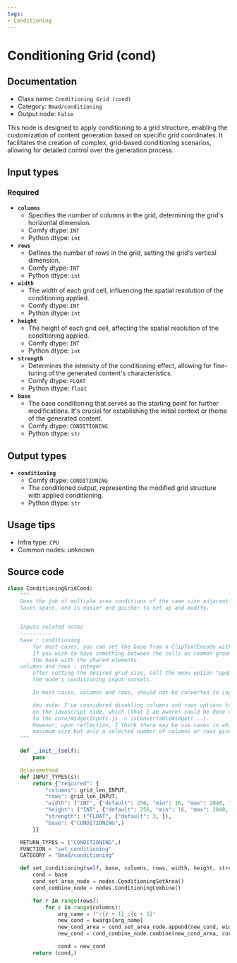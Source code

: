 ```yaml
---
tags:
- Conditioning
---
```


# Conditioning Grid (cond)
## Documentation
- Class name: `Conditioning Grid (cond)`
- Category: `Bmad/conditioning`
- Output node: `False`

This node is designed to apply conditioning to a grid structure, enabling the customization of content generation based on specific grid coordinates. It facilitates the creation of complex, grid-based conditioning scenarios, allowing for detailed control over the generation process.
## Input types
### Required
- **`columns`**
    - Specifies the number of columns in the grid, determining the grid's horizontal dimension.
    - Comfy dtype: `INT`
    - Python dtype: `int`
- **`rows`**
    - Defines the number of rows in the grid, setting the grid's vertical dimension.
    - Comfy dtype: `INT`
    - Python dtype: `int`
- **`width`**
    - The width of each grid cell, influencing the spatial resolution of the conditioning applied.
    - Comfy dtype: `INT`
    - Python dtype: `int`
- **`height`**
    - The height of each grid cell, affecting the spatial resolution of the conditioning applied.
    - Comfy dtype: `INT`
    - Python dtype: `int`
- **`strength`**
    - Determines the intensity of the conditioning effect, allowing for fine-tuning of the generated content's characteristics.
    - Comfy dtype: `FLOAT`
    - Python dtype: `float`
- **`base`**
    - The base conditioning that serves as the starting point for further modifications. It's crucial for establishing the initial context or theme of the generated content.
    - Comfy dtype: `CONDITIONING`
    - Python dtype: `str`
## Output types
- **`conditioning`**
    - Comfy dtype: `CONDITIONING`
    - The conditioned output, representing the modified grid structure with applied conditioning.
    - Python dtype: `str`
## Usage tips
- Infra type: `CPU`
- Common nodes: unknown


## Source code
```python
class ConditioningGridCond:
    """
    Does the job of multiple area conditions of the same size adjacent to each other.
    Saves space, and is easier and quicker to set up and modify.


    Inputs related notes
    ----------
    base : conditioning
        for most cases, you can set the base from a ClipTextEncode with an empty string.
        If you wish to have something between the cells as common ground, lower the strength and set
        the base with the shared elements.
    columns and rows : integer
        after setting the desired grid size, call the menu option "update inputs" to update
        the node's conditioning input sockets.

        In most cases, columns and rows, should not be converted to input.

        dev note: I've considered disabling columns and rows options to convert to input
        on the javascript side, which (that I am aware) could be done with a modification
        to the core/WidgetInputs.js -> isConvertableWidget(...).
        However, upon reflection, I think there may be use cases in which the inputs are set for the
        maximum size but only a selected number of columns or rows given via input are used.
    """

    def __init__(self):
        pass

    @classmethod
    def INPUT_TYPES(s):
        return {"required": {
            "columns": grid_len_INPUT,
            "rows": grid_len_INPUT,
            "width": ("INT", {"default": 256, "min": 16, "max": 2048, "step": 1}),
            "height": ("INT", {"default": 256, "min": 16, "max": 2048, "step": 1}),
            "strength": ("FLOAT", {"default": 3, }),
            "base": ("CONDITIONING",)
        }}

    RETURN_TYPES = ("CONDITIONING",)
    FUNCTION = "set_conditioning"
    CATEGORY = "Bmad/conditioning"

    def set_conditioning(self, base, columns, rows, width, height, strength, **kwargs):
        cond = base
        cond_set_area_node = nodes.ConditioningSetArea()
        cond_combine_node = nodes.ConditioningCombine()

        for r in range(rows):
            for c in range(columns):
                arg_name = f"r{r + 1}_c{c + 1}"
                new_cond = kwargs[arg_name]
                new_cond_area = cond_set_area_node.append(new_cond, width, height, c * width, r * height, strength)[0]
                new_cond = cond_combine_node.combine(new_cond_area, cond)[0]

                cond = new_cond
        return (cond,)

```
